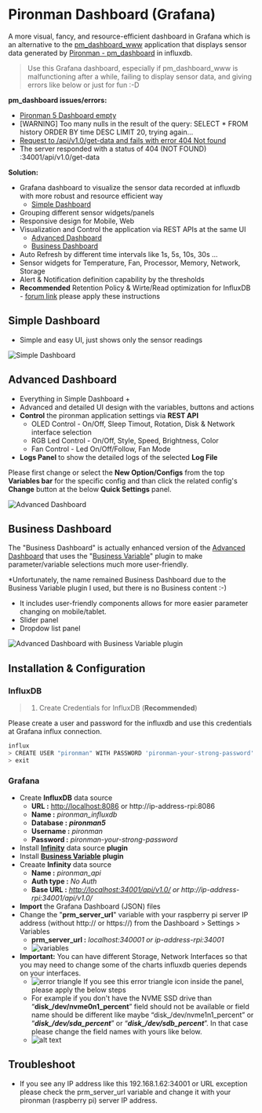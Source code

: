 # Pironman Dashboard (Grafana)

A more visual, fancy, and resource-efficient dashboard in Grafana which is an alternative to the [pm_dashboard_www](https://github.com/sunfounder/pm_dashboard_www) application that displays sensor data generated by [Pironman - pm_dashboard](https://github.com/sunfounder/pm_dashboard) in influxdb.

> Use this Grafana dashboard, especially if pm_dashboard_www is malfunctioning after a while, failing to display sensor data, and giving errors like below or just for fun :-D

**pm_dashboard issues/errors:**

* [Pironman 5 Dashboard empty](https://forum.sunfounder.com/t/pironman-5-dashboard-empty/1218/51)
* [WARNING] Too many nulls in the result of the query: SELECT * FROM history ORDER BY time DESC LIMIT 20, trying again...
* [Request to /api/v1.0/get-data and fails with error 404 Not found](https://github.com/sunfounder/pm_dashboard/issues/1)
* The server responded with a status of 404 (NOT FOUND) :34001/api/v1.0/get-data

**Solution:**

* Grafana dashboard to visualize the sensor data recorded at influxdb with more robust and resource efficient way
  * [Simple Dashboard](#simple-dashboard)
* Grouping different sensor widgets/panels
* Responsive design for Mobile, Web
* Visualization and Control the application via REST APIs at the same UI
  * [Advanced Dashboard](#advanced-dashboard)
  * [Business Dashboard](#business-dashboard)
* Auto Refresh by different time intervals like 1s, 5s, 10s, 30s ...
* Sensor widgets for Temperature, Fan, Processor, Memory, Network, Storage
* Alert & Notification definition capability by the thresholds
* **Recommended** Retention Policy & Wirte/Read optimization for InfluxDB - [forum link](https://forum.sunfounder.com/t/pironman-5-dashboard-empty/1218/51?u=fxerkan) please apply these instructions

## Simple Dashboard

* Simple and easy UI, just shows only the sensor readings

![Simple Dashboard](assets/simple.png)

## Advanced Dashboard

* Everything in Simple Dashboard +
* Advanced and detailed UI design with the variables, buttons and actions
* **Control** the pironman application settings via **REST API**
  * OLED Control - On/Off, Sleep Timout, Rotation, Disk & Network interface selection
  * RGB Led Control - On/Off, Style, Speed, Brightness, Color
  * Fan Control - Led On/Off/Follow, Fan Mode
* **Logs Panel** to show the detailed logs of the selected **Log File**

Please first change or select the **New Option/Configs** from the top **Variables bar** for the specific config and than click the related config's **Change** button at the below **Quick Settings** panel.

![Advanced Dashboard](assets/advanced.png)

## Business Dashboard

The "Business Dashboard" is actually enhanced version of the [Advanced Dashboard](#advanced-dashboard) that uses the "[Business Variable](https://grafana.com/grafana/plugins/volkovlabs-variable-panel/)" plugin to make parameter/variable selections much more user-friendly.

*Unfortunately, the name remained Business Dashboard due to the Business Variable plugin I used, but there is no Business content :-)

* It includes user-friendly components allows for more easier parameter changing on mobile/tablet.
* Slider panel
* Dropdow list panel

![Advanced Dashboard with Business Variable plugin](assets/business_variables.png)

## Installation & Configuration

### InfluxDB

> 1. Create Credentials for InfluxDB (**Recommended**)

Please create a user and password for the influxdb and use this credentials at Grafana influx connection.

```bash
influx
> CREATE USER "pironman" WITH PASSWORD 'pironman-your-strong-password' WITH ALL PRIVILEGES
> exit
```

### Grafana

* Create **InfluxDB** data source
  * **URL :** [http://localhost:8086](http://localhost:8086) or http://ip-address-rpi:8086
  * **Name :** *pironman_influxdb*
  * **Database :** ***pironman5***
  * **Username :** *pironman*
  * **Password :** *pironman-your-strong-password*
* Install **[Infinity](https://grafana.com/docs/plugins/yesoreyeram-infinity-datasource/latest/setup/installation/)** data source **plugin**
* Install **[Business Variable](https://grafana.com/grafana/plugins/volkovlabs-variable-panel/)** **plugin**
* Creaate **Infinity** data source
  * **Name :** *pironman_api*
  * **Auth type :** *No Auth*
  * **Base URL :** *[http://localhost:34001/api/v1.0/](http://localhost:34001/api/v1.0/) or http://ip-address-rpi:34001/api/v1.0/*
* **Import** the Grafana Dashboard (JSON) files
* Change the "**prm_server_url**" variable with your raspberry pi server IP address (without http:// or https://) from the Dashboard > Settings > Variables
  * **prm_server_url :** *localhost:340001 or ip-address-rpi:34001*
  * ![variables](assets/grafana_dashboard_variables.png)
* **Important:** You can have different Storage, Network Interfaces so that you may need to change some of the charts influxdb queries depends on your interfaces.
  * ![error triangle](assets/error_triangle.png) If you see this error triangle icon inside the panel, please apply the below steps
  * For example if you don't have the NVME SSD drive than “**disk_/dev/nvme0n1_percent**” field should not be available or field name should be different like maybe “disk_/dev/nvme1n1_percent” or “***disk_/dev/sda_percent***” or “***disk_/dev/sdb_percent***”. In that case please change the field names with yours like below.
  * ![alt text](assets/disc_fields.png)

## Troubleshoot

* If you see any IP address like this 192.168.1.62:34001 or URL exception please check the prm_server_url variable and change it with your pironman (raspberry pi) server IP address.
